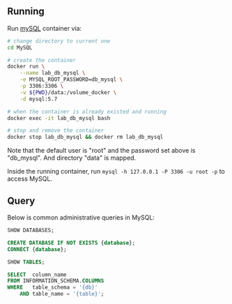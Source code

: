 
## Running

Run [mySQL](https://hub.docker.com/_/mysql) container via:

```sh
# change directory to current one
cd MySQL

# create the container
docker run \
    --name lab_db_mysql \
    -e MYSQL_ROOT_PASSWORD=db_mysql \
    -p 3306:3306 \
    -v ${PWD}/data:/volume_docker \
    -d mysql:5.7

# when the container is already existed and running
docker exec -it lab_db_mysql bash

# stop and remove the container
docker stop lab_db_mysql && docker rm lab_db_mysql
```

Note that the default user is "root" and the password set above is "db_mysql". And directory "data" is mapped.

Inside the running container, run `mysql -h 127.0.0.1 -P 3306 -u root -p` to access MySQL.


## Query

Below is common administrative queries in MySQL:

```sql
SHOW DATABASES;

CREATE DATABASE IF NOT EXISTS {database};
CONNECT {database};

SHOW TABLES;

SELECT  column_name
FROM INFORMATION_SCHEMA.COLUMNS
WHERE   table_schema = '{db}'
    AND table_name = '{table}';
```
